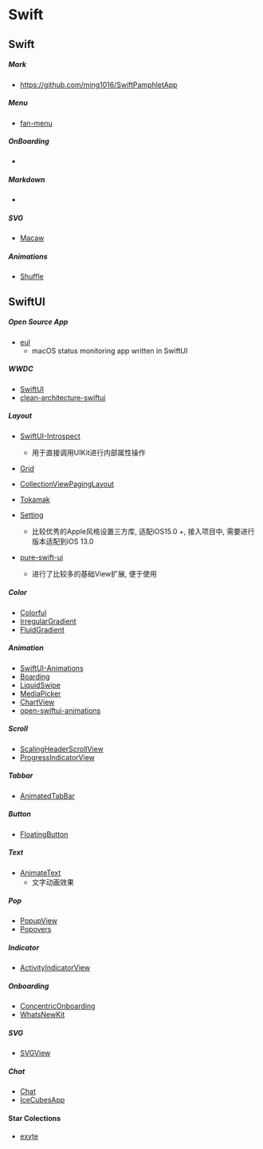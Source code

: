 # Swift



## Swift

##### Mark

- https://github.com/ming1016/SwiftPamphletApp

##### Menu

- [fan-menu](https://github.com/exyte/fan-menu.git)

##### OnBoarding

- 

##### Markdown

- 

##### SVG

- [Macaw](https://github.com/exyte/Macaw)

##### Animations

- [Shuffle](https://github.com/exyte/Shuffle.git)



## SwiftUI

##### Open Source App

- [eul](https://github.com/gao-sun/eul.git)
  - macOS status monitoring app written in SwiftUI

##### WWDC

- [SwiftUI](https://github.com/ivanvorobei/SwiftUI.git)
- [clean-architecture-swiftui](https://github.com/nalexn/clean-architecture-swiftui.git)

##### Layout

- [SwiftUI-Introspect](https://github.com/siteline/SwiftUI-Introspect.git)
  - 用于直接调用UIKit进行内部属性操作

- [Grid](https://github.com/exyte/Grid.git)
- [CollectionViewPagingLayout](https://github.com/amirdew/CollectionViewPagingLayout.git)
- [Tokamak](https://github.com/TokamakUI/Tokamak.git)
- [Setting](https://github.com/aheze/Setting)
  - 比较优秀的Apple风格设置三方库, 适配iOS15.0 +, 接入项目中, 需要进行版本适配到iOS 13.0

- [pure-swift-ui](https://github.com/CodeSlicing/pure-swift-ui)
  - 进行了比较多的基础View扩展, 便于使用


##### Color

- [Colorful](https://github.com/Lakr233/Colorful)
- [IrregularGradient](https://github.com/joogps/IrregularGradient.git)
- [FluidGradient](https://github.com/Cindori/FluidGradient.git)

##### Animation

- [SwiftUI-Animations](https://github.com/Shubham0812/SwiftUI-Animations.git)
- [Boarding](https://github.com/lascic/UIOnboarding.git)
- [LiquidSwipe](https://github.com/exyte/LiquidSwipe.git)
- [MediaPicker](https://github.com/exyte/MediaPicker.git)
- [ChartView](https://github.com/AppPear/ChartView.git)
- [open-swiftui-animations](https://github.com/amosgyamfi/open-swiftui-animations.git)

##### Scroll

- [ScalingHeaderScrollView](https://github.com/exyte/ScalingHeaderScrollView.git)
- [ProgressIndicatorView](https://github.com/exyte/ProgressIndicatorView.git)

##### Tabbar

- [AnimatedTabBar](https://github.com/exyte/AnimatedTabBar.git)

##### Button

- [FloatingButton](https://github.com/exyte/FloatingButton.git)

##### Text

- [AnimateText](https://github.com/jasudev/AnimateText.git)
  - 文字动画效果


##### Pop

- [PopupView](https://github.com/exyte/PopupView.git)
- [Popovers](https://github.com/aheze/Popovers.git)

##### Indicator

- [ActivityIndicatorView](https://github.com/exyte/ActivityIndicatorView.git)

##### Onboarding

- [ConcentricOnboarding](https://github.com/exyte/ConcentricOnboarding.git)
- [WhatsNewKit](https://github.com/SvenTiigi/WhatsNewKit.git)

##### SVG

- [SVGView](https://github.com/exyte/SVGView.git)

##### Chat

- [Chat](https://github.com/exyte/Chat.git)
- [IceCubesApp](https://github.com/Dimillian/IceCubesApp.git)



#### Star Colections

- [exyte](https://github.com/exyte)